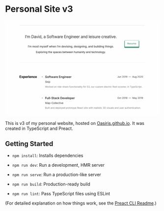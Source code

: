 # Personal Site v3

![Site screenshot, circa 2022 January.](./docs/cover-2022-01.png)

This is v3 of my personal website, hosted on [Oasiris.github.io](https://oasiris.github.io/). It was created in TypeScript and Preact.

## Getting Started

-   `npm install`: Installs dependencies

-   `npm run dev`: Run a development, HMR server

-   `npm run serve`: Run a production-like server

-   `npm run build`: Production-ready build

-   `npm run lint`: Pass TypeScript files using ESLint

(For detailed explanation on how things work, see the [Preact CLI Readme](https://github.com/developit/preact-cli/blob/master/README.md).)
